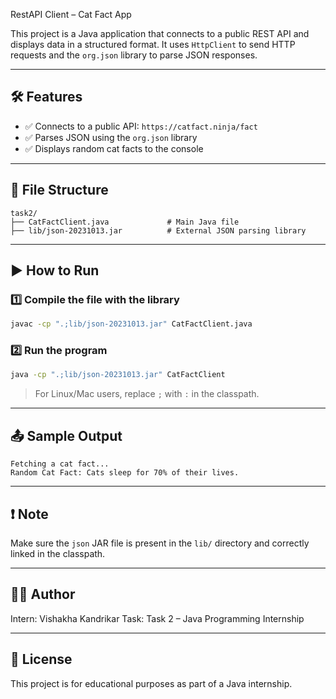 RestAPI Client – Cat Fact App

This project is a Java application that connects to a public REST API and displays data in a structured format. It uses `HttpClient` to send HTTP requests and the `org.json` library to parse JSON responses.

---

## 🛠 Features

- ✅ Connects to a public API: `https://catfact.ninja/fact`
- ✅ Parses JSON using the `org.json` library
- ✅ Displays random cat facts to the console

---

## 📁 File Structure

```
task2/
├── CatFactClient.java             # Main Java file
├── lib/json-20231013.jar          # External JSON parsing library
```

---

## ▶️ How to Run

### 1️⃣ Compile the file with the library
```bash
javac -cp ".;lib/json-20231013.jar" CatFactClient.java
```

### 2️⃣ Run the program
```bash
java -cp ".;lib/json-20231013.jar" CatFactClient
```

> For Linux/Mac users, replace `;` with `:` in the classpath.

---

## 📤 Sample Output

```
Fetching a cat fact...
Random Cat Fact: Cats sleep for 70% of their lives.
```

---

## ❗ Note

Make sure the `json` JAR file is present in the `lib/` directory and correctly linked in the classpath.

---

## 🧑‍💻 Author

Intern: Vishakha Kandrikar 
Task: Task 2 – Java Programming Internship

---

## 📜 License

This project is for educational purposes as part of a Java internship.


